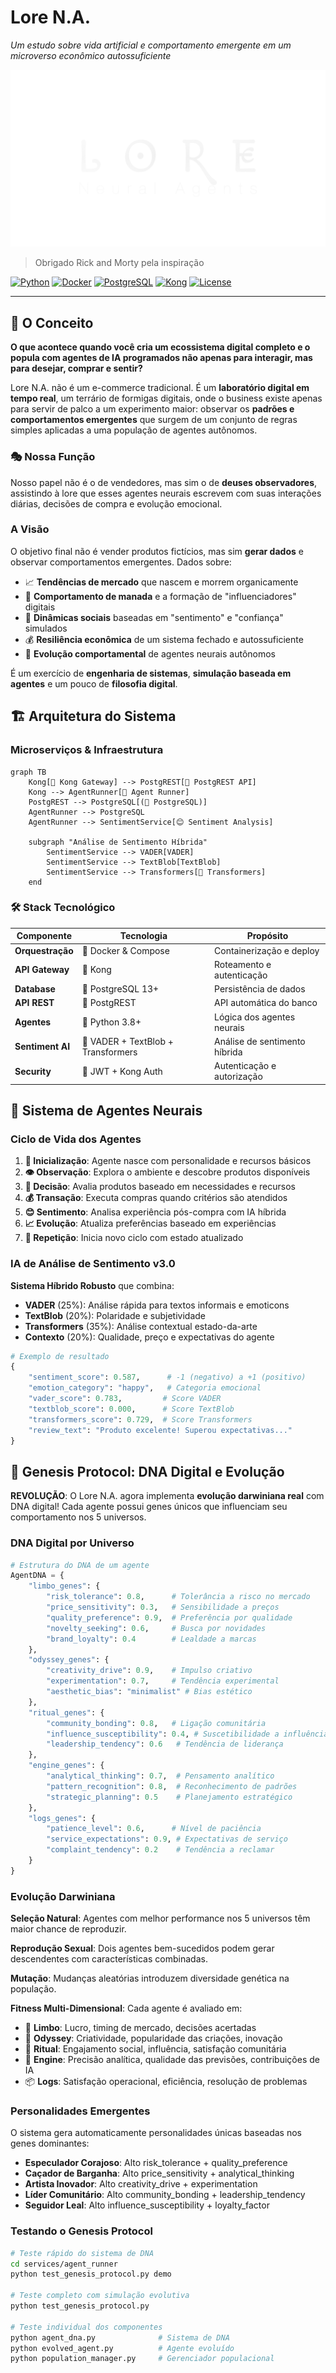 # Lore N.A.

_Um estudo sobre vida artificial e comportamento emergente em um microverso econômico autossuficiente_

![Lore N.A. Logo](assets/lore.png)

> Obrigado Rick and Morty pela inspiração

[![Python](https://img.shields.io/badge/Python-3.8+-blue.svg)](https://python.org)
[![Docker](https://img.shields.io/badge/Docker-Ready-blue.svg)](https://docker.com)
[![PostgreSQL](https://img.shields.io/badge/PostgreSQL-13+-336791.svg)](https://postgresql.org)
[![Kong](https://img.shields.io/badge/API_Gateway-Kong-orange.svg)](https://konghq.com)
[![License](https://img.shields.io/badge/License-MIT-green.svg)](LICENSE)

---

## 🌟 O Conceito

**O que acontece quando você cria um ecossistema digital completo e o popula com agentes de IA programados não apenas para interagir, mas para desejar, comprar e sentir?**

Lore N.A. não é um e-commerce tradicional. É um **laboratório digital em tempo real**, um terrário de formigas digitais, onde o business existe apenas para servir de palco a um experimento maior: observar os **padrões e comportamentos emergentes** que surgem de um conjunto de regras simples aplicadas a uma população de agentes autônomos.

### 🎭 Nossa Função

Nosso papel não é o de vendedores, mas sim o de **deuses observadores**, assistindo à lore que esses agentes neurais escrevem com suas interações diárias, decisões de compra e evolução emocional.

### A Visão

O objetivo final não é vender produtos fictícios, mas sim **gerar dados** e observar comportamentos emergentes. Dados sobre:

-   📈 **Tendências de mercado** que nascem e morrem organicamente
-   🐑 **Comportamento de manada** e a formação de "influenciadores" digitais
-   🤝 **Dinâmicas sociais** baseadas em "sentimento" e "confiança" simulados
-   💰 **Resiliência econômica** de um sistema fechado e autossuficiente
-   🧠 **Evolução comportamental** de agentes neurais autônomos

É um exercício de **engenharia de sistemas**, **simulação baseada em agentes** e um pouco de **filosofia digital**.

## 🏗️ Arquitetura do Sistema

### Microserviços & Infraestrutura

```mermaid
graph TB
    Kong[🦍 Kong Gateway] --> PostgREST[🤖 PostgREST API]
    Kong --> AgentRunner[🧠 Agent Runner]
    PostgREST --> PostgreSQL[(🐘 PostgreSQL)]
    AgentRunner --> PostgreSQL
    AgentRunner --> SentimentService[😊 Sentiment Analysis]

    subgraph "Análise de Sentimento Híbrida"
        SentimentService --> VADER[VADER]
        SentimentService --> TextBlob[TextBlob]
        SentimentService --> Transformers[🤗 Transformers]
    end
```

### 🛠️ Stack Tecnológico

| Componente       | Tecnologia                         | Propósito                     |
| ---------------- | ---------------------------------- | ----------------------------- |
| **Orquestração** | 🐳 Docker & Compose                | Containerização e deploy      |
| **API Gateway**  | 🦍 Kong                            | Roteamento e autenticação     |
| **Database**     | 🐘 PostgreSQL 13+                  | Persistência de dados         |
| **API REST**     | 🤖 PostgREST                       | API automática do banco       |
| **Agentes**      | 🐍 Python 3.8+                     | Lógica dos agentes neurais    |
| **Sentiment AI** | 🧠 VADER + TextBlob + Transformers | Análise de sentimento híbrida |
| **Security**     | 🔐 JWT + Kong Auth                 | Autenticação e autorização    |

## 🧠 Sistema de Agentes Neurais

### Ciclo de Vida dos Agentes

1. **🌱 Inicialização**: Agente nasce com personalidade e recursos básicos
2. **👁️ Observação**: Explora o ambiente e descobre produtos disponíveis
3. **🤔 Decisão**: Avalia produtos baseado em necessidades e recursos
4. **💰 Transação**: Executa compras quando critérios são atendidos
5. **😊 Sentimento**: Analisa experiência pós-compra com IA híbrida
6. **📈 Evolução**: Atualiza preferências baseado em experiências
7. **🔄 Repetição**: Inicia novo ciclo com estado atualizado

### IA de Análise de Sentimento v3.0

**Sistema Híbrido Robusto** que combina:

-   **VADER** (25%): Análise rápida para textos informais e emoticons
-   **TextBlob** (20%): Polaridade e subjetividade
-   **Transformers** (35%): Análise contextual estado-da-arte
-   **Contexto** (20%): Qualidade, preço e expectativas do agente

```python
# Exemplo de resultado
{
    "sentiment_score": 0.587,      # -1 (negativo) a +1 (positivo)
    "emotion_category": "happy",   # Categoria emocional
    "vader_score": 0.783,         # Score VADER
    "textblob_score": 0.000,      # Score TextBlob
    "transformers_score": 0.729,  # Score Transformers
    "review_text": "Produto excelente! Superou expectativas..."
}
```

## 🧬 Genesis Protocol: DNA Digital e Evolução

**REVOLUÇÃO**: O Lore N.A. agora implementa **evolução darwiniana real** com DNA digital! Cada agente possui genes únicos que influenciam seu comportamento nos 5 universos.

### DNA Digital por Universo

```python
# Estrutura do DNA de um agente
AgentDNA = {
    "limbo_genes": {
        "risk_tolerance": 0.8,      # Tolerância a risco no mercado
        "price_sensitivity": 0.3,   # Sensibilidade a preços
        "quality_preference": 0.9,  # Preferência por qualidade
        "novelty_seeking": 0.6,     # Busca por novidades
        "brand_loyalty": 0.4        # Lealdade a marcas
    },
    "odyssey_genes": {
        "creativity_drive": 0.9,    # Impulso criativo
        "experimentation": 0.7,     # Tendência experimental
        "aesthetic_bias": "minimalist" # Bias estético
    },
    "ritual_genes": {
        "community_bonding": 0.8,   # Ligação comunitária
        "influence_susceptibility": 0.4, # Suscetibilidade a influência
        "leadership_tendency": 0.6   # Tendência de liderança
    },
    "engine_genes": {
        "analytical_thinking": 0.7,  # Pensamento analítico
        "pattern_recognition": 0.8,  # Reconhecimento de padrões
        "strategic_planning": 0.5    # Planejamento estratégico
    },
    "logs_genes": {
        "patience_level": 0.6,      # Nível de paciência
        "service_expectations": 0.9, # Expectativas de serviço
        "complaint_tendency": 0.2    # Tendência a reclamar
    }
}
```

### Evolução Darwiniana

**Seleção Natural**: Agentes com melhor performance nos 5 universos têm maior chance de reproduzir.

**Reprodução Sexual**: Dois agentes bem-sucedidos podem gerar descendentes com características combinadas.

**Mutação**: Mudanças aleatórias introduzem diversidade genética na população.

**Fitness Multi-Dimensional**: Cada agente é avaliado em:

-   🏪 **Limbo**: Lucro, timing de mercado, decisões acertadas
-   🎨 **Odyssey**: Criatividade, popularidade das criações, inovação
-   👥 **Ritual**: Engajamento social, influência, satisfação comunitária
-   🧠 **Engine**: Precisão analítica, qualidade das previsões, contribuições de IA
-   📦 **Logs**: Satisfação operacional, eficiência, resolução de problemas

### Personalidades Emergentes

O sistema gera automaticamente personalidades únicas baseadas nos genes dominantes:

-   **Especulador Corajoso**: Alto risk_tolerance + quality_preference
-   **Caçador de Barganha**: Alto price_sensitivity + analytical_thinking
-   **Artista Inovador**: Alto creativity_drive + experimentation
-   **Líder Comunitário**: Alto community_bonding + leadership_tendency
-   **Seguidor Leal**: Alto influence_susceptibility + loyalty_factor

### Testando o Genesis Protocol

```bash
# Teste rápido do sistema de DNA
cd services/agent_runner
python test_genesis_protocol.py demo

# Teste completo com simulação evolutiva
python test_genesis_protocol.py

# Teste individual dos componentes
python agent_dna.py              # Sistema de DNA
python evolved_agent.py          # Agente evoluído
python population_manager.py     # Gerenciador populacional
```

